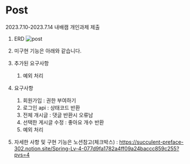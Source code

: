 # Post
2023.7.10-2023.7.14 내배캠 개인과제 제출

1. ERD
![post](https://github.com/seed0335/Post/assets/127582298/a4ccfd16-3a21-4ebb-a9d1-0cbdf1dee34a)

2. 미구현 기능은 아래와 같습니다.
1. 추가된 요구사항
    1. 예외 처리   
2. 요구사항
      1. 회원가입 : 권한 부여하기
      2. 로그인 api : 상태코드 반환
      3. 전체 개시글 : 댓글 반환시 오류남
      4. 선택한 게시글 수정 : 좋아요 개수 반환
      5. 예외 처리
          

3. 자세한 사항 및 구현 기능은 노션참고(체크박스) : https://succulent-preface-302.notion.site/Spring-Lv-4-077d9fa1782a4ff09a24baccc859c255?pvs=4
